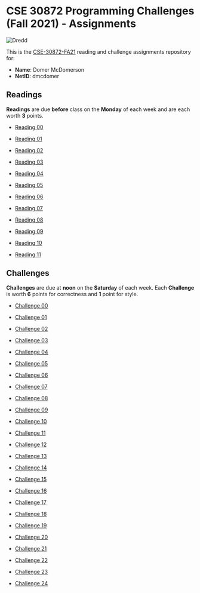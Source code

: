 # CSE 30872 Programming Challenges (Fall 2021) - Assignments

![Dredd](https://github.com/nd-cse-30872-fa21/cse-30872-fa21-assignments/workflows/Dredd/badge.svg)

This is the [CSE-30872-FA21] reading and challenge assignments repository for:

- **Name**:     Domer McDomerson
- **NetID**:    dmcdomer

[CSE-30872-FA21]:   https://www3.nd.edu/~pbui/teaching/cse.30872.fa21/

## Readings

**Readings** are due **before** class on the **Monday** of each week and are
each worth **3** points.

- [Reading 00](https://www3.nd.edu/~pbui/teaching/cse.30872.fa21/reading00.html)

- [Reading 01](https://www3.nd.edu/~pbui/teaching/cse.30872.fa21/reading01.html)

- [Reading 02](https://www3.nd.edu/~pbui/teaching/cse.30872.fa21/reading02.html)

- [Reading 03](https://www3.nd.edu/~pbui/teaching/cse.30872.fa21/reading03.html)

- [Reading 04](https://www3.nd.edu/~pbui/teaching/cse.30872.fa21/reading04.html)

- [Reading 05](https://www3.nd.edu/~pbui/teaching/cse.30872.fa21/reading05.html)

- [Reading 06](https://www3.nd.edu/~pbui/teaching/cse.30872.fa21/reading06.html)

- [Reading 07](https://www3.nd.edu/~pbui/teaching/cse.30872.fa21/reading07.html)

- [Reading 08](https://www3.nd.edu/~pbui/teaching/cse.30872.fa21/reading08.html)

- [Reading 09](https://www3.nd.edu/~pbui/teaching/cse.30872.fa21/reading09.html)

- [Reading 10](https://www3.nd.edu/~pbui/teaching/cse.30872.fa21/reading10.html)

- [Reading 11](https://www3.nd.edu/~pbui/teaching/cse.30872.fa21/reading11.html)

## Challenges

**Challenges** are due at **noon** on the **Saturday** of each week.  Each
**Challenge** is worth **6** points for correctness and **1** point for style.

- [Challenge 00](https://www3.nd.edu/~pbui/teaching/cse.30872.fa21/challenge00.html)

- [Challenge 01](https://www3.nd.edu/~pbui/teaching/cse.30872.fa21/challenge01.html)

- [Challenge 02](https://www3.nd.edu/~pbui/teaching/cse.30872.fa21/challenge02.html)

- [Challenge 03](https://www3.nd.edu/~pbui/teaching/cse.30872.fa21/challenge03.html)

- [Challenge 04](https://www3.nd.edu/~pbui/teaching/cse.30872.fa21/challenge04.html)

- [Challenge 05](https://www3.nd.edu/~pbui/teaching/cse.30872.fa21/challenge05.html)

- [Challenge 06](https://www3.nd.edu/~pbui/teaching/cse.30872.fa21/challenge06.html)

- [Challenge 07](https://www3.nd.edu/~pbui/teaching/cse.30872.fa21/challenge07.html)

- [Challenge 08](https://www3.nd.edu/~pbui/teaching/cse.30872.fa21/challenge08.html)

- [Challenge 09](https://www3.nd.edu/~pbui/teaching/cse.30872.fa21/challenge09.html)

- [Challenge 10](https://www3.nd.edu/~pbui/teaching/cse.30872.fa21/challenge10.html)

- [Challenge 11](https://www3.nd.edu/~pbui/teaching/cse.30872.fa21/challenge11.html)

- [Challenge 12](https://www3.nd.edu/~pbui/teaching/cse.30872.fa21/challenge12.html)

- [Challenge 13](https://www3.nd.edu/~pbui/teaching/cse.30872.fa21/challenge13.html)

- [Challenge 14](https://www3.nd.edu/~pbui/teaching/cse.30872.fa21/challenge14.html)

- [Challenge 15](https://www3.nd.edu/~pbui/teaching/cse.30872.fa21/challenge15.html)

- [Challenge 16](https://www3.nd.edu/~pbui/teaching/cse.30872.fa21/challenge16.html)

- [Challenge 17](https://www3.nd.edu/~pbui/teaching/cse.30872.fa21/challenge17.html)

- [Challenge 18](https://www3.nd.edu/~pbui/teaching/cse.30872.fa21/challenge18.html)

- [Challenge 19](https://www3.nd.edu/~pbui/teaching/cse.30872.fa21/challenge19.html)

- [Challenge 20](https://www3.nd.edu/~pbui/teaching/cse.30872.fa21/challenge20.html)

- [Challenge 21](https://www3.nd.edu/~pbui/teaching/cse.30872.fa21/challenge21.html)

- [Challenge 22](https://www3.nd.edu/~pbui/teaching/cse.30872.fa21/challenge22.html)

- [Challenge 23](https://www3.nd.edu/~pbui/teaching/cse.30872.fa21/challenge23.html)

- [Challenge 24](https://www3.nd.edu/~pbui/teaching/cse.30872.fa21/challenge24.html)
